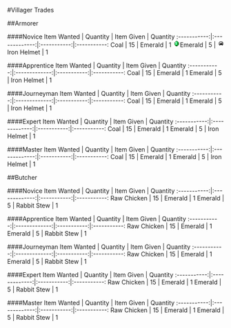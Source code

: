 #Villager Trades

##Armorer

####Novice
Item Wanted | Quantity | Item Given | Quantity
:-----------:|:-------------:|:-----------:|:-----------:
Coal | 15 | Emerald | 1
![](img/item/emerald.png)Emerald | 5 | ![](img/item/iron_helmet.png)Iron Helmet | 1

####Apprentice
Item Wanted | Quantity | Item Given | Quantity
:-----------:|:-------------:|:-----------:|:-----------:
Coal | 15 | Emerald | 1
Emerald | 5 | Iron Helmet | 1

####Journeyman
Item Wanted | Quantity | Item Given | Quantity
:-----------:|:-------------:|:-----------:|:-----------:
Coal | 15 | Emerald | 1
Emerald | 5 | Iron Helmet | 1

####Expert
Item Wanted | Quantity | Item Given | Quantity
:-----------:|:-------------:|:-----------:|:-----------:
Coal | 15 | Emerald | 1
Emerald | 5 | Iron Helmet | 1

####Master
Item Wanted | Quantity | Item Given | Quantity
:-----------:|:-------------:|:-----------:|:-----------:
Coal | 15 | Emerald | 1
Emerald | 5 | Iron Helmet | 1

##Butcher

####Novice
Item Wanted | Quantity | Item Given | Quantity
:-----------:|:-------------:|:-----------:|:-----------:
Raw Chicken | 15 | Emerald | 1
Emerald | 5 | Rabbit Stew | 1

####Apprentice
Item Wanted | Quantity | Item Given | Quantity
:-----------:|:-------------:|:-----------:|:-----------:
Raw Chicken | 15 | Emerald | 1
Emerald | 5 | Rabbit Stew | 1

####Journeyman
Item Wanted | Quantity | Item Given | Quantity
:-----------:|:-------------:|:-----------:|:-----------:
Raw Chicken | 15 | Emerald | 1
Emerald | 5 | Rabbit Stew | 1

####Expert
Item Wanted | Quantity | Item Given | Quantity
:-----------:|:-------------:|:-----------:|:-----------:
Raw Chicken | 15 | Emerald | 1
Emerald | 5 | Rabbit Stew | 1

####Master
Item Wanted | Quantity | Item Given | Quantity
:-----------:|:-------------:|:-----------:|:-----------:
Raw Chicken | 15 | Emerald | 1
Emerald | 5 | Rabbit Stew | 1